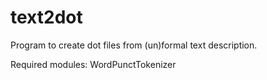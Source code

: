 # text2dot
Program to create dot files from (un)formal text description. 

Required modules:
	WordPunctTokenizer